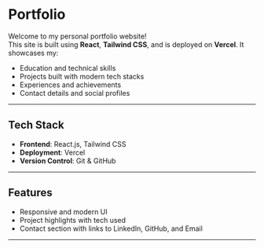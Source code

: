 # Portfolio

Welcome to my personal portfolio website!  
This site is built using **React**, **Tailwind CSS**, and is deployed on **Vercel**. It showcases my:

- Education and technical skills  
- Projects built with modern tech stacks  
- Experiences and achievements  
- Contact details and social profiles  
---

## Tech Stack
- **Frontend**: React.js, Tailwind CSS  
- **Deployment**: Vercel  
- **Version Control**: Git & GitHub  

---

## Features
- Responsive and modern UI  
- Project highlights with tech used  
- Contact section with links to LinkedIn, GitHub, and Email  

---